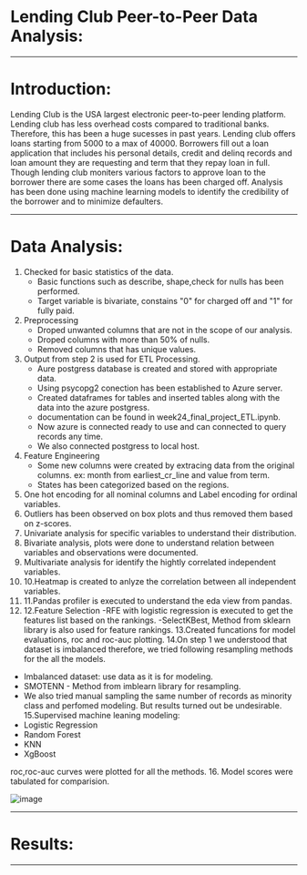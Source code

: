 # Lending Club Peer-to-Peer Data Analysis:
***
# Introduction:
Lending Club is the USA largest electronic peer-to-peer lending platform. Lending club has less overhead costs compared to traditional banks. Therefore, this has been a huge sucesses in past years. Lending club offers loans starting from 5000 to a max of 40000. Borrowers fill out a loan application that includes his personal details, credit and delinq records and loan amount they are requesting and term that they repay loan in full. Though lending club moniters various factors to approve loan to the borrower there are some cases the loans has been charged off. Analysis has been done using machine learning models to identify the credibility of the borrower and to minimize defaulters.

***
# Data Analysis:
1. Checked for basic statistics of the data.
   - Basic functions such as describe, shape,check for nulls has been performed. 
   - Target variable is bivariate, constains "0" for charged off and "1" for fully paid. 
2. Preprocessing 
   - Droped unwanted columns that are not in the scope of our analysis.
   - Droped columns with more than 50% of nulls.
   - Removed columns that has unique values.
3. Output from step 2 is used for ETL Processing.
   - Aure postgress database is created and stored with appropriate data.
   - Using psycopg2 conection has been established to Azure server.
   - Created dataframes for tables and inserted tables along with the data into the azure postgress.
   - documentation can be found in week24_final_project_ETL.ipynb.
   - Now azure is connected ready to use and can connected to query records any time.
   - We also connected postgress to local host.
4. Feature Engineering
   - Some new columns were created by extracing data from the original columns. ex: month from earliest_cr_line and value from term.
   - States has been categorized based on the regions.
5. One hot encoding for all nominal columns and Label encoding for ordinal variables. 
6. Outliers has been observed on box plots and thus removed them based on z-scores.
7. Univariate analysis for specific variables to understand their distribution.
8. Bivariate analysis, plots were done to understand relation between variables and observations were documented.
9. Multivariate analysis for identify the hightly correlated independent variables.
10. 10.Heatmap is created to anlyze the correlation between all independent variables.
11. 11.Pandas profiler is executed to understand the eda view from pandas.
12. 12.Feature Selection
   -RFE with logistic regression is executed to get the features list based on the rankings.
   -SelectKBest, Method from sklearn library is also used for feature rankings.
13.Created funcations for model evaluations, roc and roc-auc plotting.
14.On step 1 we understood that dataset is imbalanced therefore, we tried following resampling methods for the all the models.
   - Imbalanced dataset: use data as it is for modeling.
   - SMOTENN - Method from imblearn library for resampling.
   - We also tried manual sampling the same number of records as minority class and perfomed modeling. But results turned out be undesirable.
15.Supervised machine leaning modeling:
  - Logistic Regression
  - Random Forest
  - KNN
  - XgBoost
  
     
  roc,roc-auc curves were plotted for all the methods.
16. Model scores were tabulated for comparision.

![image](https://user-images.githubusercontent.com/79874273/128814414-372a0cc8-bd5b-4d64-b3c0-83e65581e4b1.png)


***
# Results:

***
 
